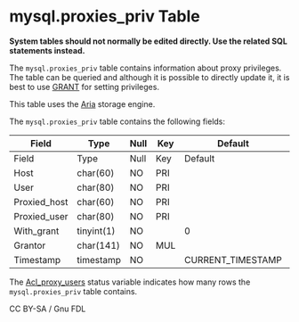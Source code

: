 # mysql.proxies\_priv Table

**System tables should not normally be edited directly. Use the related SQL statements instead.**

The `mysql.proxies_priv` table contains information about proxy privileges. The table can be queried and although it is possible to directly update it, it is best to use [GRANT](../../../account-management-sql-statements/grant.md) for setting privileges.

This table uses the [Aria](../../../../storage-engines/aria/) storage engine.

The `mysql.proxies_priv` table contains the following fields:

| Field         | Type       | Null | Key | Default            | Description |
| ------------- | ---------- | ---- | --- | ------------------ | ----------- |
| Field         | Type       | Null | Key | Default            | Description |
| Host          | char(60)   | NO   | PRI |                    |             |
| User          | char(80)   | NO   | PRI |                    |             |
| Proxied\_host | char(60)   | NO   | PRI |                    |             |
| Proxied\_user | char(80)   | NO   | PRI |                    |             |
| With\_grant   | tinyint(1) | NO   |     | 0                  |             |
| Grantor       | char(141)  | NO   | MUL |                    |             |
| Timestamp     | timestamp  | NO   |     | CURRENT\_TIMESTAMP |             |

The [Acl\_proxy\_users](../../../../../ha-and-performance/optimization-and-tuning/system-variables/server-status-variables.md#acl_proxy_users) status variable indicates how many rows the `mysql.proxies_priv` table contains.

CC BY-SA / Gnu FDL
